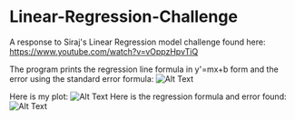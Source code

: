 # Linear-Regression-Challenge
A response to Siraj's Linear Regression model challenge found here: https://www.youtube.com/watch?v=vOppzHpvTiQ

The program prints the regression line formula in y'=mx+b form and the error using the standard error formula:
![Alt Text](http://www2.owen.vanderbilt.edu/germain.boer/images/req4.gif)

Here is my plot:
![Alt Text](https://raw.githubusercontent.com/Witonisaurus/Linear-Regression-Challenge/master/plot.png)
Here is the regression formula and error found:
![Alt Text](https://raw.githubusercontent.com/Witonisaurus/Linear-Regression-Challenge/master/results.PNG)
